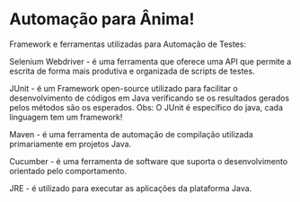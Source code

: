 # Automação para Ânima!

Framework e ferramentas utilizadas para Automação de Testes:

Selenium Webdriver - é uma ferramenta que oferece uma API que permite a escrita de forma mais produtiva e organizada de scripts de testes.

JUnit - é um Framework open-source utilizado para facilitar o desenvolvimento de códigos em Java verificando se os resultados gerados pelos métodos são os esperados. Obs: O JUnit é específico do java, cada linguagem tem um framework!

Maven - é uma ferramenta de automação de compilação utilizada primariamente em projetos Java.

Cucumber - é uma ferramenta de software que suporta o desenvolvimento orientado pelo comportamento.

JRE - é utilizado para executar as aplicações da plataforma Java.
